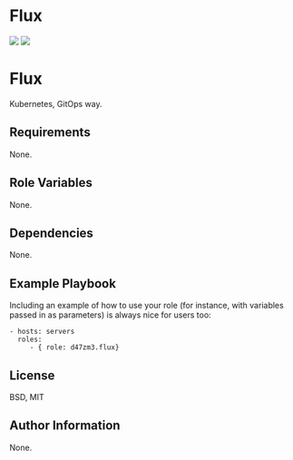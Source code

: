 # Flux

![](https://github.com/d47zm3/ansible-flux/workflows/YAML%20Lint/badge.svg)
![](https://github.com/d47zm3/ansible-flux/workflows/Ansible%20Lint/badge.svg)

Flux
=========

Kubernetes, GitOps way.

Requirements
------------

None.

Role Variables
--------------

None.

Dependencies
------------

None.

Example Playbook
----------------

Including an example of how to use your role (for instance, with variables passed in as parameters) is always nice for users too:

    - hosts: servers
      roles:
         - { role: d47zm3.flux}

License
-------

BSD, MIT

Author Information
------------------

None.
